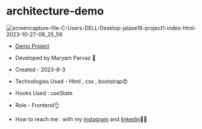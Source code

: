 # architecture-demo
![screencapture-file-C-Users-DELL-Desktop-jalase16-project1-index-html-2023-10-27-08_25_56](https://github.com/maryamparvaz/architecture-demo/assets/124708513/05d4fc32-acb5-4a87-8b9c-610d2449142c)

- [Demo Project](https://maryamparvaz.github.io/architecture-demo/)

- Developed by Maryam Parvaz 🙎

- Created - 2023-8-3

- Technologies Used - Html , css , bootstrap😍

- Hooks Used : useState 

- Role - Frontend👌

- How to reach me : with my [instagram](https://www.instagram.com/maryamparvaz_web) and [linkedin](https://www.linkedin.com/in/maryamparvaz)👩‍💻
